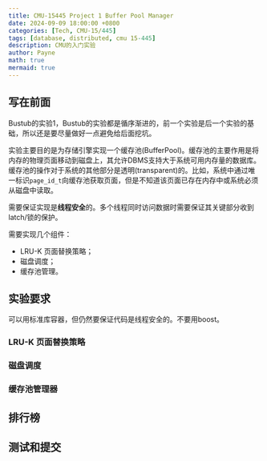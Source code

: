 ```yaml
---
title: CMU-15445 Project 1 Buffer Pool Manager
date: 2024-09-09 18:00:00 +0800
categories: [Tech, CMU-15/445]
tags: [database, distributed, cmu 15-445]
description: CMU的入门实验
author: Payne
math: true
mermaid: true
---
```


## 写在前面

Bustub的实验1，Bustub的实验都是循序渐进的，前一个实验是后一个实验的基础，所以还是要尽量做好一点避免给后面挖坑。

实验主要目的是为存储引擎实现一个缓存池(BufferPool)。缓存池的主要作用是将内存的物理页面移动到磁盘上，其允许DBMS支持大于系统可用内存量的数据库。缓存池的操作对于系统的其他部分是透明(transparent)的。比如，系统中通过唯一标识`page_id_t`向缓存池获取页面，但是不知道该页面已存在内存中或系统必须从磁盘中读取。

需要保证实现是**线程安全**的。多个线程同时访问数据时需要保证其关键部分收到latch/锁的保护。

需要实现几个组件：
- LRU-K 页面替换策略；
- 磁盘调度；
- 缓存池管理。

## 实验要求

可以用标准库容器，但仍然要保证代码是线程安全的。不要用boost。

### LRU-K 页面替换策略

### 磁盘调度

### 缓存池管理器

## 排行榜

## 测试和提交